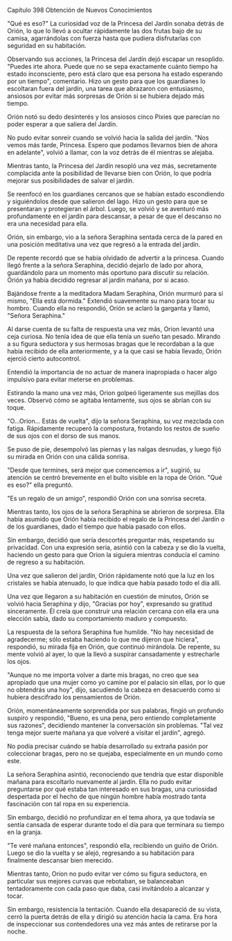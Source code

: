 
Capítulo 398 Obtención de Nuevos Conocimientos

"Qué es eso?" La curiosidad voz de la Princesa del Jardín sonaba detrás de Orión, lo que lo llevó a ocultar rápidamente las dos frutas bajo de su camisa, agarrándolas con fuerza hasta que pudiera disfrutarlas con seguridad en su habitación.

Observando sus acciones, la Princesa del Jardín dejó escapar un resoplido. "Puedes irte ahora. Puede que no se sepa exactamente cuánto tiempo ha estado inconsciente, pero está claro que esa persona ha estado esperando por un tiempo", comentario. Hizo un gesto para que los guardianes lo escoltaran fuera del jardín, una tarea que abrazaron con entusiasmo, ansiosos por evitar más sorpresas de Orión si se hubiera dejado más tiempo.

Orión notó su dedo desinterés y los ansiosos cinco Pixies que parecían no poder esperar a que saliera del Jardín.

No pudo evitar sonreír cuando se volvió hacia la salida del jardín. "Nos vemos más tarde, Princesa. Espero que podamos llevarnos bien de ahora en adelante", volvió a llamar, con la voz detrás de él mientras se alejaba.

Mientras tanto, la Princesa del Jardín resopló una vez más, secretamente complacida ante la posibilidad de llevarse bien con Orión, lo que podría mejorar sus posibilidades de salvar el jardín.

Se reenfocó en los guardianes cercanos que se habían estado escondiendo y siguiéndolos desde que salieron del lago. Hizo un gesto para que se presentaran y protegieran el árbol. Luego, se volvió y se aventuró más profundamente en el jardín para descansar, a pesar de que el descanso no era una necesidad para ella.

Orión, sin embargo, vio a la señora Seraphina sentada cerca de la pared en una posición meditativa una vez que regresó a la entrada del jardín.

De repente recordó que se había olvidado de advertir a la princesa. Cuando llegó frente a la señora Seraphina, decidió dejarlo de lado por ahora, guardándolo para un momento más oportuno para discutir su relación. Orión ya había decidido regresar al jardín mañana, por si acaso.

Bajándose frente a la meditadora Madam Seraphina, Orión murmuró para sí mismo, "Ella está dormida." Extendió suavemente su mano para tocar su hombro. Cuando ella no respondió, Orión se aclaró la garganta y llamó, "Señora Seraphina."

Al darse cuenta de su falta de respuesta una vez más, Orion levantó una ceja curiosa. No tenía idea de que ella tenía un sueño tan pesado. Mirando a su figura seductora y sus hermosas bragas que le recordaban a la que había recibido de ella anteriormente, y a la que casi se había llevado, Orión ejerció cierto autocontrol.

Entendió la importancia de no actuar de manera inapropiada o hacer algo impulsivo para evitar meterse en problemas.

Estirando la mano una vez más, Orion golpeó ligeramente sus mejillas dos veces. Observó cómo se agitaba lentamente, sus ojos se abrían con su toque.

"O...Orion... Estás de vuelta", dijo la señora Seraphina, su voz mezclada con fatiga. Rápidamente recuperó la compostura, frotando los restos de sueño de sus ojos con el dorso de sus manos.

Se puso de pie, desempolvó las piernas y las nalgas desnudas, y luego fijó su mirada en Orión con una cálida sonrisa.

"Desde que termines, será mejor que comencemos a ir", sugirió, su atención se centró brevemente en el bulto visible en la ropa de Orión. "Qué es eso?" ella preguntó.

"Es un regalo de un amigo", respondió Orión con una sonrisa secreta.

Mientras tanto, los ojos de la señora Seraphina se abrieron de sorpresa. Ella había asumido que Orión había recibido el regalo de la Princesa del Jardín o de los guardianes, dado el tiempo que había pasado con ellos.

Sin embargo, decidió que sería descortés preguntar más, respetando su privacidad. Con una expresión seria, asintió con la cabeza y se dio la vuelta, haciendo un gesto para que Orion la siguiera mientras conducía el camino de regreso a su habitación.

Una vez que salieron del jardín, Orión rápidamente notó que la luz en los cristales se había atenuado, lo que indica que había pasado todo el día allí.

Una vez que llegaron a su habitación en cuestión de minutos, Orión se volvió hacia Seraphina y dijo, "Gracias por hoy", expresando su gratitud sinceramente. Él creía que construir una relación cercana con ella era una elección sabia, dado su comportamiento maduro y compuesto.

La respuesta de la señora Seraphina fue humilde. "No hay necesidad de agradecerme; sólo estaba haciendo lo que me dijeron que hiciera", respondió, su mirada fija en Orión, que continuó mirándola. De repente, su mente volvió al ayer, lo que la llevó a suspirar cansadamente y estrecharle los ojos.

"Aunque no me importa volver a darte mis bragas, no creo que sea apropiado que una mujer como yo camine por el palacio sin ellas, por lo que no obtendrás una hoy", dijo, sacudiendo la cabeza en desacuerdo como si hubiera descifrado los pensamientos de Orión.

Orión, momentáneamente sorprendida por sus palabras, fingió un profundo suspiro y respondió, "Bueno, es una pena, pero entiendo completamente sus razones", decidiendo mantener la conversación sin problemas. "Tal vez tenga mejor suerte mañana ya que volveré a visitar el jardín", agregó.

No podía precisar cuándo se había desarrollado su extraña pasión por coleccionar bragas, pero no se quejaba, especialmente en un mundo como este.

La señora Seraphina asintió, reconociendo que tendría que estar disponible mañana para escoltarlo nuevamente al jardín. Ella no pudo evitar preguntarse por qué estaba tan interesado en sus bragas, una curiosidad despertada por el hecho de que ningún hombre había mostrado tanta fascinación con tal ropa en su experiencia.

Sin embargo, decidió no profundizar en el tema ahora, ya que todavía se sentía cansada de esperar durante todo el día para que terminara su tiempo en la granja.

"Te veré mañana entonces", respondió ella, recibiendo un guiño de Orión. Luego se dio la vuelta y se alejó, regresando a su habitación para finalmente descansar bien merecido.

Mientras tanto, Orion no pudo evitar ver cómo su figura seductora, en particular sus mejores curvas que rebotaban, se balanceaban tentadoramente con cada paso que daba, casi invitándolo a alcanzar y tocar.

Sin embargo, resistencia la tentación. Cuando ella desapareció de su vista, cerró la puerta detrás de ella y dirigió su atención hacia la cama. Era hora de inspeccionar sus contendedores una vez más antes de retirarse por la noche.
